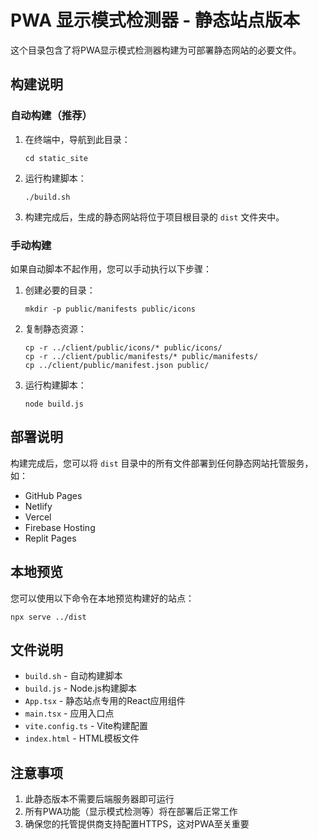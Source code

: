 # PWA 显示模式检测器 - 静态站点版本

这个目录包含了将PWA显示模式检测器构建为可部署静态网站的必要文件。

## 构建说明

### 自动构建（推荐）

1. 在终端中，导航到此目录：
   ```
   cd static_site
   ```

2. 运行构建脚本：
   ```
   ./build.sh
   ```

3. 构建完成后，生成的静态网站将位于项目根目录的 `dist` 文件夹中。

### 手动构建

如果自动脚本不起作用，您可以手动执行以下步骤：

1. 创建必要的目录：
   ```
   mkdir -p public/manifests public/icons
   ```

2. 复制静态资源：
   ```
   cp -r ../client/public/icons/* public/icons/
   cp -r ../client/public/manifests/* public/manifests/
   cp ../client/public/manifest.json public/
   ```

3. 运行构建脚本：
   ```
   node build.js
   ```

## 部署说明

构建完成后，您可以将 `dist` 目录中的所有文件部署到任何静态网站托管服务，如：

- GitHub Pages
- Netlify
- Vercel
- Firebase Hosting
- Replit Pages

## 本地预览

您可以使用以下命令在本地预览构建好的站点：

```
npx serve ../dist
```

## 文件说明

- `build.sh` - 自动构建脚本
- `build.js` - Node.js构建脚本
- `App.tsx` - 静态站点专用的React应用组件
- `main.tsx` - 应用入口点
- `vite.config.ts` - Vite构建配置
- `index.html` - HTML模板文件

## 注意事项

1. 此静态版本不需要后端服务器即可运行
2. 所有PWA功能（显示模式检测等）将在部署后正常工作
3. 确保您的托管提供商支持配置HTTPS，这对PWA至关重要